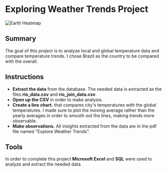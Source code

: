 # Exploring Weather Trends Project
![Earth Heatmap](https://raw.githubusercontent.com/santos-wesley/udacity-data-analyst-nanodegree/main/Project%201%20-%20Explore%20Weather%20Trends/images/earth.png)
## Summary

The goal of this project is to analyze local and global temperature data and compare temperature trends. I chose Brazil as the country to be compared with the overall.

## Instructions

* **Extract the data** from the database. The needed data is extracted as the files **rio_data.csv** and **rio_join_data.csv**.
* **Open up the CSV** in order to make analysis.
* **Create a line chart.** that compares city's temperatures with the global temperatures. I made sure to plot the moving average rather than the yearly averages in order to smooth out the lines, making trends more observable.
* **Make observations.** All insights extracted from the data are in the pdf file named "Explore Weather Trends".

## Tools

In order to complete this project **Microsoft Excel** and **SQL** were used to analyze and extract the needed data.
